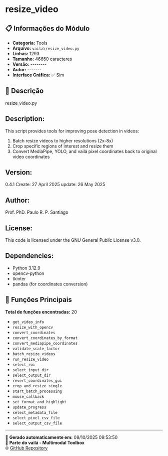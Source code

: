# resize_video

## 📋 Informações do Módulo

- **Categoria:** Tools
- **Arquivo:** `vaila\resize_video.py`
- **Linhas:** 1293
- **Tamanho:** 46650 caracteres
- **Versão:** --------
- **Autor:** -------
- **Interface Gráfica:** ✅ Sim

## 📖 Descrição


resize_video.py

Description:
-----------
This script provides tools for improving pose detection in videos:
1. Batch resize videos to higher resolutions (2x-8x)
2. Crop specific regions of interest and resize them
3. Convert MediaPipe, YOLO, and vailá pixel coordinates back to original video coordinates

Version:
--------
0.4.1
Create: 27 April 2025
update: 26 May 2025

Author:
-------
Prof. PhD. Paulo R. P. Santiago

License:
--------
This code is licensed under the GNU General Public License v3.0.

Dependencies:
-------------
- Python 3.12.9
- opencv-python
- tkinter
- pandas (for coordinates conversion)


## 🔧 Funções Principais

**Total de funções encontradas:** 20

- `get_video_info`
- `resize_with_opencv`
- `convert_coordinates`
- `convert_coordinates_by_format`
- `convert_mediapipe_coordinates`
- `validate_scale_factor`
- `batch_resize_videos`
- `run_resize_video`
- `select_roi`
- `select_input_dir`
- `select_output_dir`
- `revert_coordinates_gui`
- `crop_and_resize_single`
- `start_batch_processing`
- `mouse_callback`
- `set_format_and_highlight`
- `update_progress`
- `select_metadata_file`
- `select_pixel_csv_file`
- `select_output_csv_file`




---

📅 **Gerado automaticamente em:** 08/10/2025 09:53:50  
🔗 **Parte do vailá - Multimodal Toolbox**  
🌐 [GitHub Repository](https://github.com/vaila-multimodaltoolbox/vaila)
